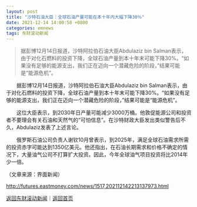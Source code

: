 ```yaml
---
layout: post
title: "沙特石油大臣：全球石油产量可能在本十年内大幅下降30％"
date: 2021-12-14 14:00:58 +0800
categories: emnews
tags: 东财滚动新闻
---
```

> 据彭博12月14日报道，沙特阿拉伯石油大臣Abdulaziz bin Salman表示，由于对化石燃料的投资下降，全球石油产量到本十年末可能下降30%。“如果没有足够的能源支出，我们正在迈向一个潜藏危险的阶段，”结果可能是“能源危机”。

<p>　　据彭博12月14日报道，沙特阿拉伯石油大臣Abdulaziz bin Salman表示，由于对化石燃料的投资下降，全球石油产量到本十年末可能下降30%。“如果没有足够的能源支出，我们正在迈向一个潜藏危险的阶段，”结果可能是“能源危机”。</p>
 <p>　　这位大臣表示，到2030年日产量可能减少3000万桶。他敦促能源公司和投资者不要理会有关石油和天然气的“可怕信息”。在沙特财政大臣发出类似警告后不久，Abdulaziz发表了上述言论。</p>
 <p>　　俄罗斯石油公司负责人谢钦10月曾表示，到2025年，满足全球石油需求所需的投资赤字可能达到1350亿美元。他还指出，在石油长期需求和价格不确定的情况下，大量油气公司不打算扩大投资。因此，今年全球油气项目投资将比2014年少一倍。</p><p class="em_media">（文章来源：界面新闻）</p>

<http://futures.eastmoney.com/news/1517,202112142213137973.html>

[返回东财滚动新闻](//finews.withounder.com/emnews/)｜[返回首页](//finews.withounder.com/)